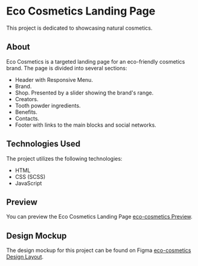 # Eco Cosmetics Landing Page

This project is dedicated to showcasing natural cosmetics.

## About

Eco Cosmetics is a targeted landing page for an eco-friendly cosmetics brand. The page is divided into several sections:
- Header with Responsive Menu.
- Brand.
- Shop. Presented by a slider showing the brand's range.
- Creators.
- Tooth powder ingredients.
- Benefits.
- Contacts.
- Footer with links to the main blocks and social networks.

## Technologies Used

The project utilizes the following technologies:

- HTML
- CSS (SCSS)
- JavaScript

## Preview

You can preview the Eco Cosmetics Landing Page [eco-cosmetics Preview](https://serhiibabskyi.github.io/eco_cosmetics/).

## Design Mockup

The design mockup for this project can be found on Figma [eco-cosmetics Design Layout](https://www.figma.com/file/Fz588JKGuPS2Bk21De4KE5/Brand-of-eco-cosmetics-_FE-students?node-id=21779%3A631&t=Gtk1Kj4TKq6BJit2-1).

